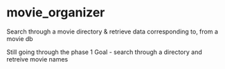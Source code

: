 movie_organizer
===============

Search through a movie directory &amp; retrieve data corresponding to, from a movie db

 Still going through the phase 1
 Goal - search through a directory and retreive movie names

